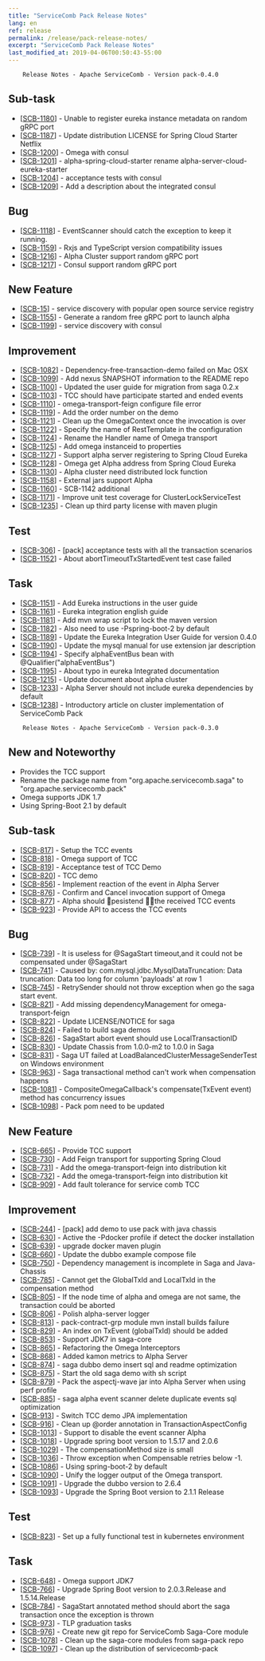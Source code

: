 ```yaml
---
title: "ServiceComb Pack Release Notes"
lang: en
ref: release
permalink: /release/pack-release-notes/
excerpt: "ServiceComb Pack Release Notes"
last_modified_at: 2019-04-06T00:50:43-55:00
---
```



        Release Notes - Apache ServiceComb - Version pack-0.4.0
    
<h2>        Sub-task
</h2>
<ul>
<li>[<a href='https://issues.apache.org/jira/browse/SCB-1180'>SCB-1180</a>] -         Unable to register eureka instance metadata on random gRPC port
</li>
<li>[<a href='https://issues.apache.org/jira/browse/SCB-1187'>SCB-1187</a>] -         Update distribution LICENSE for Spring Cloud Starter Netflix
</li>
<li>[<a href='https://issues.apache.org/jira/browse/SCB-1200'>SCB-1200</a>] -         Omega with consul
</li>
<li>[<a href='https://issues.apache.org/jira/browse/SCB-1201'>SCB-1201</a>] -         alpha-spring-cloud-starter rename alpha-server-cloud-eureka-starter
</li>
<li>[<a href='https://issues.apache.org/jira/browse/SCB-1204'>SCB-1204</a>] -         acceptance tests with consul
</li>
<li>[<a href='https://issues.apache.org/jira/browse/SCB-1209'>SCB-1209</a>] -         Add a description about the integrated consul
</li>
</ul>
        
<h2>        Bug
</h2>
<ul>
<li>[<a href='https://issues.apache.org/jira/browse/SCB-1118'>SCB-1118</a>] -         EventScanner should catch the exception to keep it running.
</li>
<li>[<a href='https://issues.apache.org/jira/browse/SCB-1159'>SCB-1159</a>] -         Rxjs and TypeScript version compatibility issues
</li>
<li>[<a href='https://issues.apache.org/jira/browse/SCB-1216'>SCB-1216</a>] -         Alpha Cluster support random gRPC port
</li>
<li>[<a href='https://issues.apache.org/jira/browse/SCB-1217'>SCB-1217</a>] -         Consul support random gRPC port
</li>
</ul>
        
<h2>        New Feature
</h2>
<ul>
<li>[<a href='https://issues.apache.org/jira/browse/SCB-15'>SCB-15</a>] -         service discovery with popular open source service registry
</li>
<li>[<a href='https://issues.apache.org/jira/browse/SCB-1155'>SCB-1155</a>] -         Generate a random free gRPC port to launch alpha
</li>
<li>[<a href='https://issues.apache.org/jira/browse/SCB-1199'>SCB-1199</a>] -         service discovery with consul
</li>
</ul>
        
<h2>        Improvement
</h2>
<ul>
<li>[<a href='https://issues.apache.org/jira/browse/SCB-1082'>SCB-1082</a>] -         Dependency-free-transaction-demo failed on Mac OSX
</li>
<li>[<a href='https://issues.apache.org/jira/browse/SCB-1099'>SCB-1099</a>] -         Add nexus SNAPSHOT information to the README repo 
</li>
<li>[<a href='https://issues.apache.org/jira/browse/SCB-1100'>SCB-1100</a>] -         Updated the user guide for migration from saga 0.2.x
</li>
<li>[<a href='https://issues.apache.org/jira/browse/SCB-1103'>SCB-1103</a>] -         TCC should have participate started and ended events
</li>
<li>[<a href='https://issues.apache.org/jira/browse/SCB-1110'>SCB-1110</a>] -         omega-transport-feign configure file error
</li>
<li>[<a href='https://issues.apache.org/jira/browse/SCB-1119'>SCB-1119</a>] -         Add the order number on the demo
</li>
<li>[<a href='https://issues.apache.org/jira/browse/SCB-1121'>SCB-1121</a>] -         Clean up the OmegaContext once the invocation is over
</li>
<li>[<a href='https://issues.apache.org/jira/browse/SCB-1122'>SCB-1122</a>] -         Specify the name of RestTemplate in the configuration
</li>
<li>[<a href='https://issues.apache.org/jira/browse/SCB-1124'>SCB-1124</a>] -         Rename the Handler name of Omega transport
</li>
<li>[<a href='https://issues.apache.org/jira/browse/SCB-1125'>SCB-1125</a>] -         Add omega instanceid to properties
</li>
<li>[<a href='https://issues.apache.org/jira/browse/SCB-1127'>SCB-1127</a>] -         Support alpha server registering to Spring Cloud Eureka
</li>
<li>[<a href='https://issues.apache.org/jira/browse/SCB-1128'>SCB-1128</a>] -         Omega get Alpha address from Spring Cloud Eureka
</li>
<li>[<a href='https://issues.apache.org/jira/browse/SCB-1130'>SCB-1130</a>] -         Alpha cluster need distributed lock function
</li>
<li>[<a href='https://issues.apache.org/jira/browse/SCB-1158'>SCB-1158</a>] -          External jars support Alpha
</li>
<li>[<a href='https://issues.apache.org/jira/browse/SCB-1160'>SCB-1160</a>] -         SCB-1142 additional
</li>
<li>[<a href='https://issues.apache.org/jira/browse/SCB-1171'>SCB-1171</a>] -         Improve unit test coverage for ClusterLockServiceTest
</li>
<li>[<a href='https://issues.apache.org/jira/browse/SCB-1235'>SCB-1235</a>] -         Clean up third party license with maven plugin
</li>
</ul>
    
<h2>        Test
</h2>
<ul>
<li>[<a href='https://issues.apache.org/jira/browse/SCB-306'>SCB-306</a>] -         [pack] acceptance tests with all the transaction scenarios
</li>
<li>[<a href='https://issues.apache.org/jira/browse/SCB-1152'>SCB-1152</a>] -         About abortTimeoutTxStartedEvent test case failed
</li>
</ul>
        
<h2>        Task
</h2>
<ul>
<li>[<a href='https://issues.apache.org/jira/browse/SCB-1151'>SCB-1151</a>] -         Add Eureka instructions in the user guide
</li>
<li>[<a href='https://issues.apache.org/jira/browse/SCB-1161'>SCB-1161</a>] -         Eureka integration english guide
</li>
<li>[<a href='https://issues.apache.org/jira/browse/SCB-1181'>SCB-1181</a>] -         Add mvn wrap script to lock the maven version
</li>
<li>[<a href='https://issues.apache.org/jira/browse/SCB-1182'>SCB-1182</a>] -         Also need to use -Pspring-boot-2 by default
</li>
<li>[<a href='https://issues.apache.org/jira/browse/SCB-1189'>SCB-1189</a>] -         Update the Eureka Integration User Guide for version 0.4.0
</li>
<li>[<a href='https://issues.apache.org/jira/browse/SCB-1190'>SCB-1190</a>] -         Update the mysql manual for use extension jar description
</li>
<li>[<a href='https://issues.apache.org/jira/browse/SCB-1194'>SCB-1194</a>] -         Specify alphaEventBus bean with @Qualifier(&quot;alphaEventBus&quot;)
</li>
<li>[<a href='https://issues.apache.org/jira/browse/SCB-1195'>SCB-1195</a>] -         About typo in eureka Integrated documentation
</li>
<li>[<a href='https://issues.apache.org/jira/browse/SCB-1215'>SCB-1215</a>] -         Update document about alpha cluster
</li>
<li>[<a href='https://issues.apache.org/jira/browse/SCB-1233'>SCB-1233</a>] -         Alpha Server should not include eureka dependencies by default
</li>
<li>[<a href='https://issues.apache.org/jira/browse/SCB-1238'>SCB-1238</a>] -         Introductory article on cluster implementation of ServiceComb Pack
</li>
</ul>
                                                                                                                                        
        Release Notes - Apache ServiceComb - Version pack-0.3.0
<h2> New and Noteworthy </h2>
  <ul>
   <li> Provides the TCC support </li>
   <li> Rename the package name from "org.apache.servicecomb.saga" to "org.apache.servicecomb.pack"</li>
   <li> Omega supports JDK 1.7 </li>
   <li> Using Spring-Boot 2.1 by default </li>
</ul>   

<h2>        Sub-task
</h2>
<ul>
<li>[<a href='https://issues.apache.org/jira/browse/SCB-817'>SCB-817</a>] -         Setup the TCC events
</li>
<li>[<a href='https://issues.apache.org/jira/browse/SCB-818'>SCB-818</a>] -         Omega support of TCC
</li>
<li>[<a href='https://issues.apache.org/jira/browse/SCB-819'>SCB-819</a>] -         Acceptance test of  TCC Demo
</li>
<li>[<a href='https://issues.apache.org/jira/browse/SCB-820'>SCB-820</a>] -         TCC demo
</li>
<li>[<a href='https://issues.apache.org/jira/browse/SCB-856'>SCB-856</a>] -         Implement reaction of the event in Alpha Server
</li>
<li>[<a href='https://issues.apache.org/jira/browse/SCB-876'>SCB-876</a>] -         Confirm and Cancel invocation support of Omega
</li>
<li>[<a href='https://issues.apache.org/jira/browse/SCB-877'>SCB-877</a>] -         Alpha should pesistend the received TCC events
</li>
<li>[<a href='https://issues.apache.org/jira/browse/SCB-923'>SCB-923</a>] -         Provide API to access the TCC events
</li>
</ul>

<h2>        Bug
</h2>
<ul>
<li>[<a href='https://issues.apache.org/jira/browse/SCB-739'>SCB-739</a>] -         It is useless for @SagaStart timeout,and it could not be compensated under @SagaStart
</li>
<li>[<a href='https://issues.apache.org/jira/browse/SCB-741'>SCB-741</a>] -         Caused by: com.mysql.jdbc.MysqlDataTruncation: Data truncation: Data too long for column &#39;payloads&#39; at row 1
</li>
<li>[<a href='https://issues.apache.org/jira/browse/SCB-745'>SCB-745</a>] -         RetrySender should not throw exception when go the saga start event.
</li>
<li>[<a href='https://issues.apache.org/jira/browse/SCB-821'>SCB-821</a>] -         Add missing dependencyManagement for omega-transport-feign
</li>
<li>[<a href='https://issues.apache.org/jira/browse/SCB-822'>SCB-822</a>] -         Update LICENSE/NOTICE for saga
</li>
<li>[<a href='https://issues.apache.org/jira/browse/SCB-824'>SCB-824</a>] -         Failed to build saga demos
</li>
<li>[<a href='https://issues.apache.org/jira/browse/SCB-826'>SCB-826</a>] -         SagaStart abort event should use LocalTransactionID
</li>
<li>[<a href='https://issues.apache.org/jira/browse/SCB-830'>SCB-830</a>] -         Update Chassis from 1.0.0-m2 to 1.0.0 in Saga
</li>
<li>[<a href='https://issues.apache.org/jira/browse/SCB-831'>SCB-831</a>] -         Saga UT failed at LoadBalancedClusterMessageSenderTest on Windows environment
</li>
<li>[<a href='https://issues.apache.org/jira/browse/SCB-963'>SCB-963</a>] -         Saga transactional method can&#39;t work when compensation happens
</li>
<li>[<a href='https://issues.apache.org/jira/browse/SCB-1081'>SCB-1081</a>] -         CompositeOmegaCallback&#39;s compensate(TxEvent event) method has concurrency issues
</li>
<li>[<a href='https://issues.apache.org/jira/browse/SCB-1098'>SCB-1098</a>] -         Pack pom need to be updated
</li>
</ul>

<h2>        New Feature
</h2>
<ul>
<li>[<a href='https://issues.apache.org/jira/browse/SCB-665'>SCB-665</a>] -         Provide TCC  support
</li>
<li>[<a href='https://issues.apache.org/jira/browse/SCB-730'>SCB-730</a>] -         Add Feign transport for supporting Spring Cloud
</li>
<li>[<a href='https://issues.apache.org/jira/browse/SCB-731'>SCB-731</a>] -         Add the omega-transport-feign into distribution kit
</li>
<li>[<a href='https://issues.apache.org/jira/browse/SCB-732'>SCB-732</a>] -         Add the omega-transport-feign into distribution kit
</li>
<li>[<a href='https://issues.apache.org/jira/browse/SCB-909'>SCB-909</a>] -         Add fault tolerance for service comb TCC
</li>
</ul>

<h2>        Improvement
</h2>
<ul>
<li>[<a href='https://issues.apache.org/jira/browse/SCB-244'>SCB-244</a>] -         [pack] add demo to use pack with java chassis
</li>
<li>[<a href='https://issues.apache.org/jira/browse/SCB-630'>SCB-630</a>] -         Active the -Pdocker profile if detect the docker installation
</li>
<li>[<a href='https://issues.apache.org/jira/browse/SCB-639'>SCB-639</a>] -         upgrade docker maven plugin
</li>
<li>[<a href='https://issues.apache.org/jira/browse/SCB-660'>SCB-660</a>] -         Update the dubbo example compose file
</li>
<li>[<a href='https://issues.apache.org/jira/browse/SCB-750'>SCB-750</a>] -         Dependency management is incomplete in Saga and Java-Chassis
</li>
<li>[<a href='https://issues.apache.org/jira/browse/SCB-785'>SCB-785</a>] -         Cannot get the GlobalTxId and LocalTxId in the compensation method
</li>
<li>[<a href='https://issues.apache.org/jira/browse/SCB-805'>SCB-805</a>] -         If the node time of alpha and omega are not same, the transaction could be aborted
</li>
<li>[<a href='https://issues.apache.org/jira/browse/SCB-806'>SCB-806</a>] -         Polish alpha-server logger
</li>
<li>[<a href='https://issues.apache.org/jira/browse/SCB-813'>SCB-813</a>] -         pack-contract-grp module mvn install builds failure
</li>
<li>[<a href='https://issues.apache.org/jira/browse/SCB-829'>SCB-829</a>] -         An index on TxEvent (globalTxId) should be added
</li>
<li>[<a href='https://issues.apache.org/jira/browse/SCB-853'>SCB-853</a>] -         Support JDK7 in saga-core
</li>
<li>[<a href='https://issues.apache.org/jira/browse/SCB-865'>SCB-865</a>] -         Refactoring the Omega Interceptors
</li>
<li>[<a href='https://issues.apache.org/jira/browse/SCB-868'>SCB-868</a>] -         Added kamon metrics to Alpha Server
</li>
<li>[<a href='https://issues.apache.org/jira/browse/SCB-874'>SCB-874</a>] -         saga dubbo demo insert sql and readme optimization
</li>
<li>[<a href='https://issues.apache.org/jira/browse/SCB-875'>SCB-875</a>] -         Start the old saga demo with sh script
</li>
<li>[<a href='https://issues.apache.org/jira/browse/SCB-879'>SCB-879</a>] -         Pack the aspectj-wave jar into Alpha Server when using perf profile
</li>
<li>[<a href='https://issues.apache.org/jira/browse/SCB-885'>SCB-885</a>] -         saga alpha event scanner delete duplicate events sql optimization
</li>
<li>[<a href='https://issues.apache.org/jira/browse/SCB-913'>SCB-913</a>] -         Switch TCC demo JPA implementation
</li>
<li>[<a href='https://issues.apache.org/jira/browse/SCB-916'>SCB-916</a>] -         Clean up @order annotation in TransactionAspectConfig
</li>
<li>[<a href='https://issues.apache.org/jira/browse/SCB-1013'>SCB-1013</a>] -         Support to disable the event scanner Alpha
</li>
<li>[<a href='https://issues.apache.org/jira/browse/SCB-1018'>SCB-1018</a>] -         Upgrade spring boot  version to 1.5.17 and 2.0.6
</li>
<li>[<a href='https://issues.apache.org/jira/browse/SCB-1029'>SCB-1029</a>] -         The compensationMethod size is small
</li>
<li>[<a href='https://issues.apache.org/jira/browse/SCB-1036'>SCB-1036</a>] -         Throw exception when Compensable retries below -1.
</li>
<li>[<a href='https://issues.apache.org/jira/browse/SCB-1086'>SCB-1086</a>] -         Using spring-boot-2 by default
</li>
<li>[<a href='https://issues.apache.org/jira/browse/SCB-1090'>SCB-1090</a>] -         Unify the logger output of the Omega transport.
</li>
<li>[<a href='https://issues.apache.org/jira/browse/SCB-1091'>SCB-1091</a>] -         Upgrade the dubbo version to 2.6.4
</li>
<li>[<a href='https://issues.apache.org/jira/browse/SCB-1093'>SCB-1093</a>] -         Upgrade the Spring Boot version to 2.1.1 Release
</li>
</ul>

<h2>        Test
</h2>
<ul>
<li>[<a href='https://issues.apache.org/jira/browse/SCB-823'>SCB-823</a>] -         Set up a fully functional test in kubernetes environment
</li>
</ul>

<h2>        Task
</h2>
<ul>
<li>[<a href='https://issues.apache.org/jira/browse/SCB-648'>SCB-648</a>] -         Omega support JDK7
</li>
<li>[<a href='https://issues.apache.org/jira/browse/SCB-766'>SCB-766</a>] -         Upgrade Spring Boot version to 2.0.3.Release and 1.5.14.Release
</li>
<li>[<a href='https://issues.apache.org/jira/browse/SCB-784'>SCB-784</a>] -         SagaStart annotated method should abort the saga transaction once the exception is thrown
</li>
<li>[<a href='https://issues.apache.org/jira/browse/SCB-973'>SCB-973</a>] -         TLP graduation tasks
</li>
<li>[<a href='https://issues.apache.org/jira/browse/SCB-976'>SCB-976</a>] -         Create new git repo for ServiceComb Saga-Core module
</li>
<li>[<a href='https://issues.apache.org/jira/browse/SCB-1078'>SCB-1078</a>] -         Clean up the saga-core modules from saga-pack repo
</li>
<li>[<a href='https://issues.apache.org/jira/browse/SCB-1097'>SCB-1097</a>] -         Clean up the distribution of servicecomb-pack
</li>
</ul>
